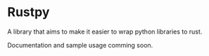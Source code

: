 Rustpy
=====

A library that aims to make it easier to wrap python libraries to rust.

Documentation and sample usage comming soon.
